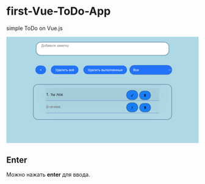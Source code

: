 # first-Vue-ToDo-App
simple ToDo on Vue.js

![App](todo/img/image.png)

## Enter
Можно нажать **enter** для ввода.
